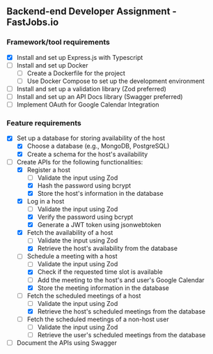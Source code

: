 ## Backend-end Developer Assignment - FastJobs.io

### Framework/tool requirements

- [x] Install and set up Express.js with Typescript
- [ ] Install and set up Docker
  - [ ] Create a Dockerfile for the project
  - [ ] Use Docker Compose to set up the development environment
- [ ] Install and set up a validation library (Zod preferred)
- [ ] Install and set up an API Docs library (Swagger preferred)
- [ ] Implement OAuth for Google Calendar Integration

### Feature requirements

- [x] Set up a database for storing availability of the host
  - [x] Choose a database (e.g., MongoDB, PostgreSQL)
  - [x] Create a schema for the host's availability
- [ ] Create APIs for the following functionalities:
  - [x] Register a host
    - [ ] Validate the input using Zod
    - [x] Hash the password using bcrypt
    - [x] Store the host's information in the database
  - [x] Log in a host
    - [ ] Validate the input using Zod
    - [x] Verify the password using bcrypt
    - [x] Generate a JWT token using jsonwebtoken
  - [x] Fetch the availability of a host
    - [ ] Validate the input using Zod
    - [x] Retrieve the host's availability from the database
  - [ ] Schedule a meeting with a host
    - [ ] Validate the input using Zod
    - [x] Check if the requested time slot is available
    - [ ] Add the meeting to the host's and user's Google Calendar
    - [x] Store the meeting information in the database
  - [ ] Fetch the scheduled meetings of a host
    - [ ] Validate the input using Zod
    - [x] Retrieve the host's scheduled meetings from the database
  - [ ] Fetch the scheduled meetings of a non-host user
    - [ ] Validate the input using Zod
    - [ ] Retrieve the user's scheduled meetings from the database
- [ ] Document the APIs using Swagger
